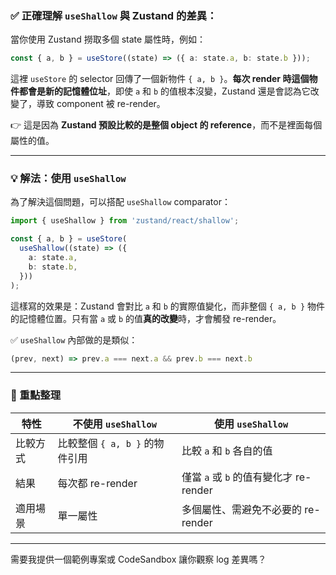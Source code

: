 
### ✅ 正確理解 `useShallow` 與 Zustand 的差異：

當你使用 Zustand 撈取多個 state 屬性時，例如：

```ts
const { a, b } = useStore((state) => ({ a: state.a, b: state.b }));
```

這裡 `useStore` 的 selector 回傳了一個新物件 `{ a, b }`。**每次 render 時這個物件都會是新的記憶體位址**，即使 `a` 和 `b` 的值根本沒變，Zustand 還是會認為它改變了，導致 component 被 re-render。

👉 這是因為 **Zustand 預設比較的是整個 object 的 reference**，而不是裡面每個屬性的值。

---

### 💡 解法：使用 `useShallow`

為了解決這個問題，可以搭配 `useShallow` comparator：

```ts
import { useShallow } from 'zustand/react/shallow';

const { a, b } = useStore(
  useShallow((state) => ({
    a: state.a,
    b: state.b,
  }))
);
```

這樣寫的效果是：Zustand 會對比 `a` 和 `b` 的實際值變化，而非整個 `{ a, b }` 物件的記憶體位置。只有當 `a` 或 `b` 的值**真的改變**時，才會觸發 re-render。

✅ `useShallow` 內部做的是類似：

```ts
(prev, next) => prev.a === next.a && prev.b === next.b
```

---

### 🧠 重點整理

| 特性   | 不使用 `useShallow`      | 使用 `useShallow`               |
| ---- | --------------------- | ----------------------------- |
| 比較方式 | 比較整個 `{ a, b }` 的物件引用 | 比較 `a` 和 `b` 各自的值             |
| 結果   | 每次都 re-render         | 僅當 `a` 或 `b` 的值有變化才 re-render |
| 適用場景 | 單一屬性                  | 多個屬性、需避免不必要的 re-render        |

---

需要我提供一個範例專案或 CodeSandbox 讓你觀察 log 差異嗎？
